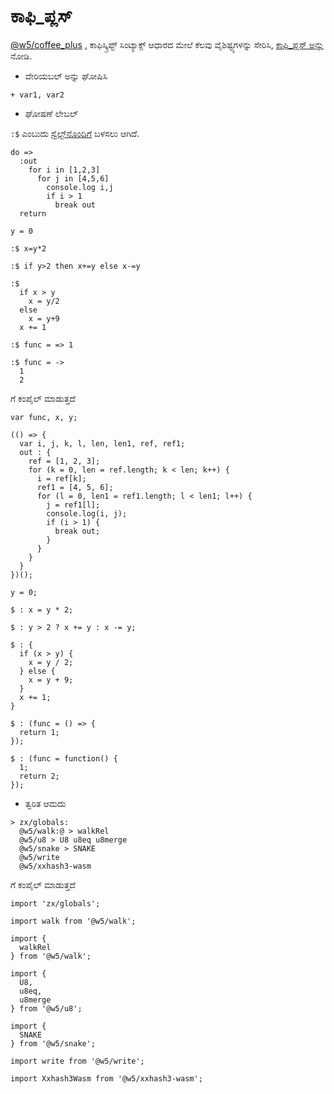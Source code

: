 # ಕಾಫಿ_ಪ್ಲಸ್

[@w5/coffee_plus](http://npmjs.com/@w5/coffee_plus) , ಕಾಫಿಸ್ಕ್ರಿಪ್ಟ್ ಸಿಂಟ್ಯಾಕ್ಸ್ ಆಧಾರದ ಮೇಲೆ ಕೆಲವು ವೈಶಿಷ್ಟ್ಯಗಳನ್ನು ಸೇರಿಸಿ, [ಕಾಫಿ_ಪ್ಲಸ್ ಅನ್ನು](./coffee_plus.md) ನೋಡಿ.

* ವೇರಿಯಬಲ್ ಅನ್ನು ಘೋಷಿಸಿ

```
+ var1, var2
```

* ಘೋಷಣೆ ಲೇಬಲ್

`:$` ಎಂಬುದು [ಸ್ವೆಲ್ಟ್‌ನೊಂದಿಗೆ](https://svelte.dev/docs#component-format-script-3-$-marks-a-statement-as-reactive) ಬಳಸಲು ಆಗಿದೆ.

```
do =>
  :out
    for i in [1,2,3]
      for j in [4,5,6]
        console.log i,j
        if i > 1
          break out
  return

y = 0

:$ x=y*2

:$ if y>2 then x+=y else x-=y

:$
  if x > y
    x = y/2
  else
    x = y+9
  x += 1

:$ func = => 1

:$ func = ->
  1
  2
```

ಗೆ ಕಂಪೈಲ್ ಮಾಡುತ್ತದೆ

```
var func, x, y;

(() => {
  var i, j, k, l, len, len1, ref, ref1;
  out : {
    ref = [1, 2, 3];
    for (k = 0, len = ref.length; k < len; k++) {
      i = ref[k];
      ref1 = [4, 5, 6];
      for (l = 0, len1 = ref1.length; l < len1; l++) {
        j = ref1[l];
        console.log(i, j);
        if (i > 1) {
          break out;
        }
      }
    }
  }
})();

y = 0;

$ : x = y * 2;

$ : y > 2 ? x += y : x -= y;

$ : {
  if (x > y) {
    x = y / 2;
  } else {
    x = y + 9;
  }
  x += 1;
}

$ : (func = () => {
  return 1;
});

$ : (func = function() {
  1;
  return 2;
});
```

* ತ್ವರಿತ ಆಮದು

```
> zx/globals:
  @w5/walk:@ > walkRel
  @w5/u8 > U8 u8eq u8merge
  @w5/snake > SNAKE
  @w5/write
  @w5/xxhash3-wasm
```

ಗೆ ಕಂಪೈಲ್ ಮಾಡುತ್ತದೆ

```
import 'zx/globals';

import walk from '@w5/walk';

import {
  walkRel
} from '@w5/walk';

import {
  U8,
  u8eq,
  u8merge
} from '@w5/u8';

import {
  SNAKE
} from '@w5/snake';

import write from '@w5/write';

import Xxhash3Wasm from '@w5/xxhash3-wasm';
```
